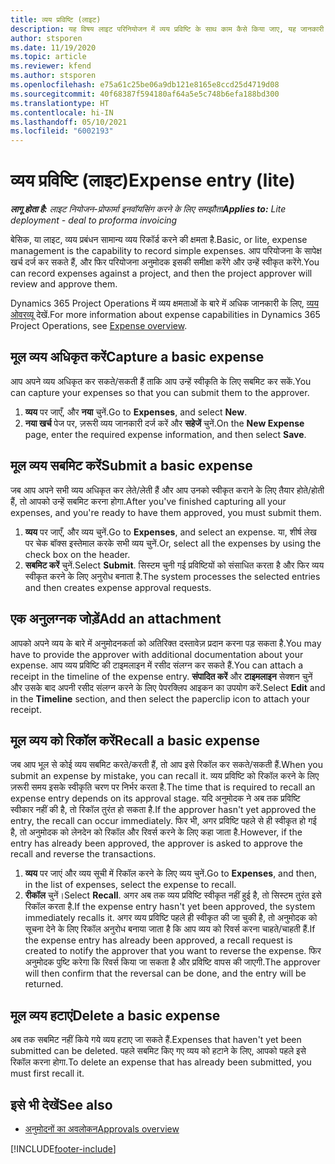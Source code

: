 ```yaml
---
title: व्यय प्रविष्टि (लाइट)
description: यह विषय लाइट परिनियोजन में व्यय प्रविष्टि के साथ काम कैसे किया जाए, यह जानकारी देता है.
author: stsporen
ms.date: 11/19/2020
ms.topic: article
ms.reviewer: kfend
ms.author: stsporen
ms.openlocfilehash: e75a61c25be06a9db121e8165e8ccd25d4719d08
ms.sourcegitcommit: 40f68387f594180af64a5e5c748b6efa188bd300
ms.translationtype: HT
ms.contentlocale: hi-IN
ms.lasthandoff: 05/10/2021
ms.locfileid: "6002193"
---
```

# <a name="expense-entry-lite"></a><span data-ttu-id="e7fc0-103">व्यय प्रविष्टि (लाइट)</span><span class="sxs-lookup"><span data-stu-id="e7fc0-103">Expense entry (lite)</span></span>

<span data-ttu-id="e7fc0-104">_**लागू होता है:** लाइट नियोजन-प्रोफार्मा इनवॉयसिंग करने के लिए समझौता_</span><span class="sxs-lookup"><span data-stu-id="e7fc0-104">_**Applies to:** Lite deployment - deal to proforma invoicing_</span></span>

<span data-ttu-id="e7fc0-105">बेसिक, या लाइट, व्यय प्रबंधन सामान्य व्यय रिकॉर्ड करने की क्षमता है.</span><span class="sxs-lookup"><span data-stu-id="e7fc0-105">Basic, or lite, expense management is the capability to record simple expenses.</span></span> <span data-ttu-id="e7fc0-106">आप परियोजना के सापेक्ष खर्च दर्ज कर सकते हैं, और फिर परियोजना अनुमोदक इसकी समीक्षा करेंगे और उन्हें स्वीकृत करेंगे.</span><span class="sxs-lookup"><span data-stu-id="e7fc0-106">You can record expenses against a project, and then the project approver will review and approve them.</span></span>

<span data-ttu-id="e7fc0-107">Dynamics 365 Project Operations में व्यय क्षमताओं के बारे में अधिक जानकारी के लिए, [व्यय ओवरव्यू](expense-overview.md) देखें.</span><span class="sxs-lookup"><span data-stu-id="e7fc0-107">For more information about expense capabilities in Dynamics 365 Project Operations, see [Expense overview](expense-overview.md).</span></span>

## <a name="capture-a-basic-expense"></a><span data-ttu-id="e7fc0-108">मूल व्यय अधिकृत करें</span><span class="sxs-lookup"><span data-stu-id="e7fc0-108">Capture a basic expense</span></span>

<span data-ttu-id="e7fc0-109">आप अपने व्यय अधिकृत कर सकते/सकती हैं ताकि आप उन्हें स्वीकृति के लिए सबमिट कर सकें.</span><span class="sxs-lookup"><span data-stu-id="e7fc0-109">You can capture your expenses so that you can submit them to the approver.</span></span>

1. <span data-ttu-id="e7fc0-110">**व्यय** पर जाएँ, और **नया** चुनें.</span><span class="sxs-lookup"><span data-stu-id="e7fc0-110">Go to **Expenses**, and select **New**.</span></span>
2. <span data-ttu-id="e7fc0-111">**नया खर्च** पेज पर, ज़रूरी व्यय जानकारी दर्ज करें और **सहेजें** चुनें.</span><span class="sxs-lookup"><span data-stu-id="e7fc0-111">On the **New Expense** page, enter the required expense information, and then select **Save**.</span></span>

## <a name="submit-a-basic-expense"></a><span data-ttu-id="e7fc0-112">मूल व्यय सबमिट करें</span><span class="sxs-lookup"><span data-stu-id="e7fc0-112">Submit a basic expense</span></span>

<span data-ttu-id="e7fc0-113">जब आप अपने सभी व्यय अधिकृत कर लेते/लेती हैं और आप उनको स्वीकृत कराने के लिए तैयार होते/होती हैं, तो आपको उन्हें सबमिट करना होगा.</span><span class="sxs-lookup"><span data-stu-id="e7fc0-113">After you've finished capturing all your expenses, and you're ready to have them approved, you must submit them.</span></span>

1. <span data-ttu-id="e7fc0-114">**व्यय** पर जाएँ, और व्यय चुनें.</span><span class="sxs-lookup"><span data-stu-id="e7fc0-114">Go to **Expenses**, and select an expense.</span></span> <span data-ttu-id="e7fc0-115">या, शीर्ष लेख पर चेक बॉक्स इस्तेमाल करके सभी व्यय चुनें.</span><span class="sxs-lookup"><span data-stu-id="e7fc0-115">Or, select all the expenses by using the check box on the header.</span></span>
2. <span data-ttu-id="e7fc0-116">**सबमिट करें** चुनें.</span><span class="sxs-lookup"><span data-stu-id="e7fc0-116">Select **Submit**.</span></span> <span data-ttu-id="e7fc0-117">सिस्टम चुनी गई प्रविष्टियों को संसाधित करता है और फिर व्यय स्वीकृत करने के लिए अनुरोध बनाता है.</span><span class="sxs-lookup"><span data-stu-id="e7fc0-117">The system processes the selected entries and then creates expense approval requests.</span></span>

## <a name="add-an-attachment"></a><span data-ttu-id="e7fc0-118">एक अनुलग्नक जोड़ें</span><span class="sxs-lookup"><span data-stu-id="e7fc0-118">Add an attachment</span></span>

<span data-ttu-id="e7fc0-119">आपको अपने व्यय के बारे में अनुमोदनकर्ता को अतिरिक्त दस्तावेज़ प्रदान करना पड़ सकता है.</span><span class="sxs-lookup"><span data-stu-id="e7fc0-119">You may have to provide the approver with additional documentation about your expense.</span></span> <span data-ttu-id="e7fc0-120">आप व्यय प्रविष्टि की टाइमलाइन में रसीद संलग्न कर सकते हैं.</span><span class="sxs-lookup"><span data-stu-id="e7fc0-120">You can attach a receipt in the timeline of the expense entry.</span></span> <span data-ttu-id="e7fc0-121">**संपादित करें** और **टाइमलाइन** सेक्शन चुनें और उसके बाद अपनी रसीद संलग्न करने के लिए पेपरक्लिप आइकन का उपयोग करें.</span><span class="sxs-lookup"><span data-stu-id="e7fc0-121">Select **Edit** and in the **Timeline** section, and then select the paperclip icon to attach your receipt.</span></span>

## <a name="recall-a-basic-expense"></a><span data-ttu-id="e7fc0-122">मूल व्यय को रिकॉल करें</span><span class="sxs-lookup"><span data-stu-id="e7fc0-122">Recall a basic expense</span></span>

<span data-ttu-id="e7fc0-123">जब आप भूल से कोई व्यय सबमिट करते/करती हैं, तो आप इसे रिकॉल कर सकते/सकती हैं.</span><span class="sxs-lookup"><span data-stu-id="e7fc0-123">When you submit an expense by mistake, you can recall it.</span></span> <span data-ttu-id="e7fc0-124">व्यय प्रविष्टि को रिकॉल करने के लिए ज़रूरी समय इसके स्वीकृति चरण पर निर्भर करता है.</span><span class="sxs-lookup"><span data-stu-id="e7fc0-124">The time that is required to recall an expense entry depends on its approval stage.</span></span>  <span data-ttu-id="e7fc0-125">यदि अनुमोदक ने अब तक प्रविष्टि स्वीकार नहीं की है, तो रिकॉल तुरंत हो सकता है.</span><span class="sxs-lookup"><span data-stu-id="e7fc0-125">If the approver hasn't yet approved the entry, the recall can occur immediately.</span></span> <span data-ttu-id="e7fc0-126">फिर भी, अगर प्रविष्टि पहले से ही स्वीकृत हो गई है, तो अनुमोदक को लेनदेन को रिकॉल और रिवर्स करने के लिए कहा जाता है.</span><span class="sxs-lookup"><span data-stu-id="e7fc0-126">However, if the entry has already been approved, the approver is asked to approve the recall and reverse the transactions.</span></span>

1. <span data-ttu-id="e7fc0-127">**व्यय** पर जाएं और व्यय सूची में रिकॉल करने के लिए व्यय चुनें.</span><span class="sxs-lookup"><span data-stu-id="e7fc0-127">Go to **Expenses**, and then, in the list of expenses, select the expense to recall.</span></span>
2. <span data-ttu-id="e7fc0-128">**रीकॉल** चुनें।</span><span class="sxs-lookup"><span data-stu-id="e7fc0-128">Select **Recall**.</span></span> <span data-ttu-id="e7fc0-129">अगर अब तक व्यय प्रविष्टि स्वीकृत नहीं हुई है, तो सिस्टम तुरंत इसे रिकॉल करता है.</span><span class="sxs-lookup"><span data-stu-id="e7fc0-129">If the expense entry hasn't yet been approved, the system immediately recalls it.</span></span> <span data-ttu-id="e7fc0-130">अगर व्यय प्रविष्टि पहले ही स्वीकृत की जा चुकी है, तो अनुमोदक को सूचना देने के लिए रिकॉल अनुरोध बनाया जाता है कि आप व्यय को रिवर्स करना चाहते/चाहती हैं.</span><span class="sxs-lookup"><span data-stu-id="e7fc0-130">If the expense entry has already been approved, a recall request is created to notify the approver that you want to reverse the expense.</span></span> <span data-ttu-id="e7fc0-131">फिर अनुमोदक पुष्टि करेगा कि रिवर्स किया जा सकता है और प्रविष्टि वापस की जाएगी.</span><span class="sxs-lookup"><span data-stu-id="e7fc0-131">The approver will then confirm that the reversal can be done, and the entry will be returned.</span></span>

## <a name="delete-a-basic-expense"></a><span data-ttu-id="e7fc0-132">मूल व्यय हटाएं</span><span class="sxs-lookup"><span data-stu-id="e7fc0-132">Delete a basic expense</span></span>

<span data-ttu-id="e7fc0-133">अब तक सबमिट नहीं किये गये व्यय हटाए जा सकते हैं.</span><span class="sxs-lookup"><span data-stu-id="e7fc0-133">Expenses that haven't yet been submitted can be deleted.</span></span> <span data-ttu-id="e7fc0-134">पहले सबमिट किए गए व्यय को हटाने के लिए, आपको पहले इसे रिकॉल करना होगा.</span><span class="sxs-lookup"><span data-stu-id="e7fc0-134">To delete an expense that has already been submitted, you must first recall it.</span></span>

## <a name="see-also"></a><span data-ttu-id="e7fc0-135">इसे भी देखें</span><span class="sxs-lookup"><span data-stu-id="e7fc0-135">See also</span></span>

- [<span data-ttu-id="e7fc0-136">अनुमोदनों का अवलोकन</span><span class="sxs-lookup"><span data-stu-id="e7fc0-136">Approvals overview</span></span>](../approvals/approvals-overview.md)


[!INCLUDE[footer-include](../includes/footer-banner.md)]